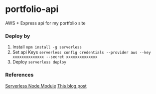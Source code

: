 # portfolio-api

AWS + Express api for my portfolio site

### Deploy by

1. Install `npm install -g serverless`
2. Set api Keys `serverless config credentials --provider aws --key xxxxxxxxxxxxxx --secret xxxxxxxxxxxxxx`
3. Deploy `serverless deploy`

### References

[Serverless Node Module](https://www.npmjs.com/package/serverless)
[This blog post](https://epsagon.com/blog/aws-lambda-express-getting-started-guide/)
